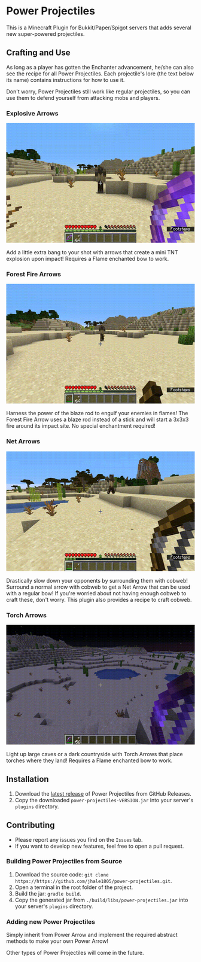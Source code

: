 # Power Projectiles
This is a Minecraft Plugin for Bukkit/Paper/Spigot servers that adds several new
super-powered projectiles.

## Crafting and Use
As long as a player has gotten the Enchanter advancement, he/she can also see 
the recipe for all Power Projectiles. Each projectile's lore (the text below its
name) contains instructions for how to use it.

Don't worry, Power Projectiles still work like regular projectiles, so you can
use them to defend yourself from attacking mobs and players.

### Explosive Arrows

<img src="resources/ExplosiveArrow.gif" width="600" height="320" />

Add a little extra bang to your shot with arrows that create a mini TNT explosion
upon impact! Requires a Flame enchanted bow to work.

### Forest Fire Arrows

<img src="resources/ForestFireArrow.gif" width="600" height="320" />

Harness the power of the blaze rod to engulf your enemies in flames!
The Forest Fire Arrow uses a blaze rod instead of a stick and will start
a 3x3x3 fire around its impact site. No special enchantment required!

### Net Arrows

<img src="resources/NetArrow.gif" width="600" height="320" />

Drastically slow down your opponents by surrounding them with cobweb! 
Surround a normal arrow with cobweb to get a Net Arrow that can be used
with a regular bow!
If you're worried about not having enough cobweb to craft these, don't 
worry. This plugin also provides a recipe to craft cobweb.

### Torch Arrows

<img src="resources/TorchArrow.gif" width="600" height="320" />

Light up large caves or a dark countryside with Torch Arrows that place torches
where they land! Requires a Flame enchanted bow to work.

## Installation
1. Download the [latest release](https://github.com/jhale1805/power-projectiles/releases/) of Power Projectiles from GitHub Releases.
2. Copy the downloaded `power-projectiles-VERSION.jar` into your server's `plugins` directory.

## Contributing
 * Please report any issues you find on the `Issues` tab.
 * If you want to develop new features, feel free to open a pull request.

### Building Power Projectiles from Source
1. Download the source code: `git clone https://https://github.com/jhale1805/power-projectiles.git`.
2. Open a terminal in the root folder of the project.
3. Build the jar: `gradle build`.
4. Copy the generated jar from `./build/libs/power-projectiles.jar` into your server's `plugins` directory.

### Adding new Power Projectiles
Simply inherit from Power Arrow and implement the required abstract
methods to make your own Power Arrow!

Other types of Power Projectiles will come in the future.
